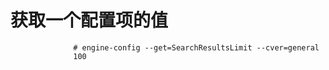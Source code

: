 # 获取一个配置项的值

                  # engine-config --get=SearchResultsLimit --cver=general
                  100

